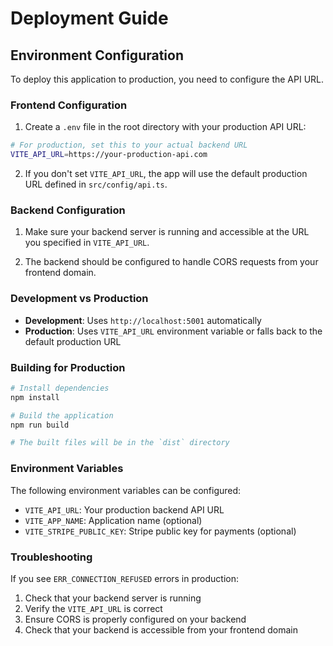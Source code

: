 # Deployment Guide

## Environment Configuration

To deploy this application to production, you need to configure the API URL.

### Frontend Configuration

1. Create a `.env` file in the root directory with your production API URL:

```bash
# For production, set this to your actual backend URL
VITE_API_URL=https://your-production-api.com
```

2. If you don't set `VITE_API_URL`, the app will use the default production URL defined in `src/config/api.ts`.

### Backend Configuration

1. Make sure your backend server is running and accessible at the URL you specified in `VITE_API_URL`.

2. The backend should be configured to handle CORS requests from your frontend domain.

### Development vs Production

- **Development**: Uses `http://localhost:5001` automatically
- **Production**: Uses `VITE_API_URL` environment variable or falls back to the default production URL

### Building for Production

```bash
# Install dependencies
npm install

# Build the application
npm run build

# The built files will be in the `dist` directory
```

### Environment Variables

The following environment variables can be configured:

- `VITE_API_URL`: Your production backend API URL
- `VITE_APP_NAME`: Application name (optional)
- `VITE_STRIPE_PUBLIC_KEY`: Stripe public key for payments (optional)

### Troubleshooting

If you see `ERR_CONNECTION_REFUSED` errors in production:

1. Check that your backend server is running
2. Verify the `VITE_API_URL` is correct
3. Ensure CORS is properly configured on your backend
4. Check that your backend is accessible from your frontend domain 